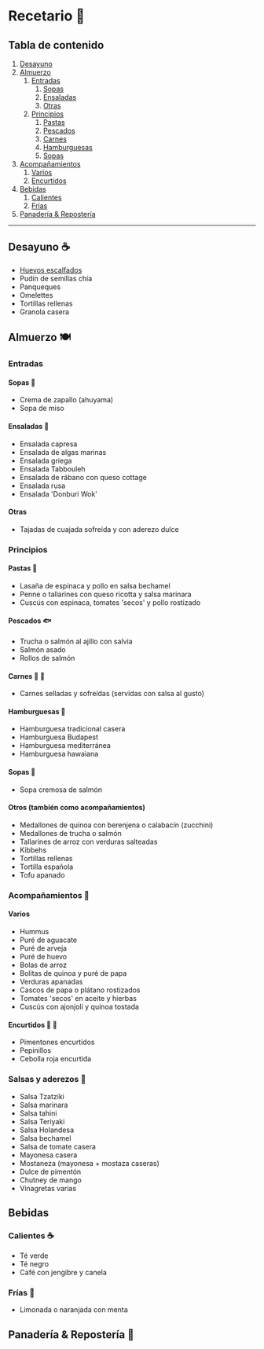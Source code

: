 # Recetario 🥘

## Tabla de contenido
1. [Desayuno](#breakfast)
1. [Almuerzo](#lunch)
    1. [Entradas](#starters)
        1. [Sopas](#soups)
        1. [Ensaladas](#salads)
        1. [Otras](#starters-other)
    1. [Principios](#main-dishes)
        1. [Pastas](#pasta)
        1. [Pescados](#fish)
        1. [Carnes](#meats)
        1. [Hamburguesas](#burgers)
        1. [Sopas](#main-dishes-soups)
1. [Acompañamientos](#side-dishes)
    1. [Varios](#side-dishes-various)
    1. [Encurtidos](#pickles)
1. [Bebidas](#drinks)
    1. [Calientes](#drinks-hot)
    1. [Frías](#drinks-cold)
1. [Panadería & Repostería](#bakery)
---

## Desayuno ☕️ <a id="breakfast"></a>
* [Huevos escalfados](./docs/breakfast/poached_eggs.md)
* Pudín de semillas chía
* Panqueques
* Omelettes
* Tortillas rellenas
* Granola casera

## Almuerzo 🍽 <a id="lunch"></a>

### Entradas <a id="starters"></a>

#### Sopas 🍲 <a id="soups"></a>
* Crema de zapallo (ahuyama)
* Sopa de miso

#### Ensaladas 🥗 <a id="salads"></a>
* Ensalada capresa
* Ensalada de algas marinas
* Ensalada griega
* Ensalada Tabbouleh
* Ensalada de rábano con queso cottage
* Ensalada rusa
* Ensalada 'Donburi Wok'

#### Otras <a id="starters-other"></a>
* Tajadas de cuajada sofreída y con aderezo dulce

### Principios

#### Pastas 🍝 <a id="pasta"></a>
* Lasaña de espinaca y pollo en salsa bechamel
* Penne o tallarines con queso ricotta y salsa marinara
* Cuscús con espinaca, tomates 'secos' y pollo rostizado

#### Pescados 🐟 <a id="fish"></a>
* Trucha o salmón al ajillo con salvia
* Salmón asado
* Rollos de salmón

#### Carnes 🥩 🍗 <a id="meats"></a>
* Carnes selladas y sofreídas (servidas con salsa al gusto)
  
#### Hamburguesas 🍔 <a id="burgers"></a>
* Hamburguesa tradicional casera
* Hamburguesa Budapest
* Hamburguesa mediterránea
* Hamburguesa hawaiana

#### Sopas 🍲 <a id="main-dishes-soups"></a>
* Sopa cremosa de salmón

#### Otros (también como acompañamientos) <a id="main-dishes-others"></a>
* Medallones de quinoa con berenjena o calabacín (zucchini)
* Medallones de trucha o salmón
* Tallarines de arroz con verduras salteadas
* Kibbehs
* Tortillas rellenas
* Tortilla española
* Tofu apanado

### Acompañamientos 🥟 <a id="side-dishes"></a>

#### Varios <a id="side-dishes-various"></a>
* Hummus
* Puré de aguacate
* Puré de arveja
* Puré de huevo
* Bolas de arroz
* Bolitas de quinoa y puré de papa
* Verduras apanadas
* Cascos de papa o plátano rostizados
* Tomates 'secos' en aceite y hierbas
* Cuscús con ajonjolí y quinoa tostada

#### Encurtidos 🥒 🫙 <a id="pickles"></a>
* Pimentones encurtidos
* Pepinillos
* Cebolla roja encurtida

### Salsas y aderezos 💃 <a id="sauces"></a>

* Salsa Tzatziki
* Salsa marinara
* Salsa tahini
* Salsa Teriyaki
* Salsa Holandesa
* Salsa bechamel
* Salsa de tomate casera
* Mayonesa casera
* Mostaneza (mayonesa + mostaza caseras)
* Dulce de pimentón
* Chutney de mango
* Vinagretas varias

## Bebidas <a id="drinks"></a>
### Calientes ☕️ <a id="drinks-hot"></a>
* Té verde
* Té negro
* Café con jengibre y canela

### Frías 🍹 <a id="drinks-cold"></a>
* Limonada o naranjada con menta

## Panadería & Repostería 🥐 <a id="bakery"></a>

